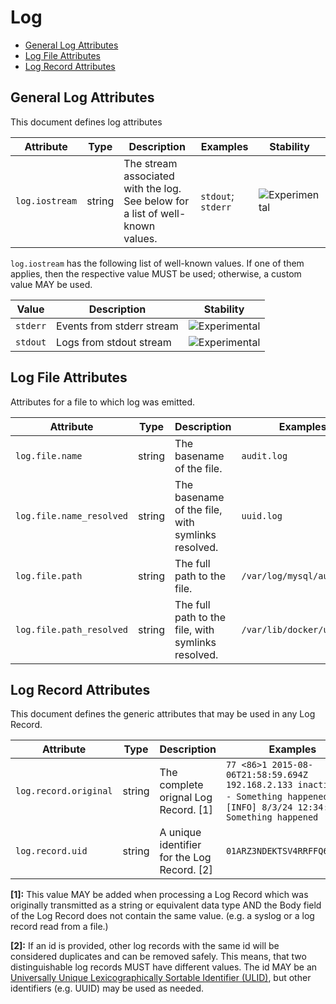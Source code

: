 <!--- Hugo front matter used to generate the website version of this page:
--->

<!-- NOTE: THIS FILE IS AUTOGENERATED. DO NOT EDIT BY HAND. -->
<!-- see templates/registry/markdown/attribute_namespace.md.j2 -->

# Log

- [General Log Attributes](#general-log-attributes)
- [Log File Attributes](#log-file-attributes)
- [Log Record Attributes](#log-record-attributes)

## General Log Attributes

This document defines log attributes

| Attribute      | Type   | Description                                                                    | Examples           | Stability                                                        |
| -------------- | ------ | ------------------------------------------------------------------------------ | ------------------ | ---------------------------------------------------------------- |
| `log.iostream` | string | The stream associated with the log. See below for a list of well-known values. | `stdout`; `stderr` | ![Experimental](https://img.shields.io/badge/-experimental-blue) |

`log.iostream` has the following list of well-known values. If one of them applies, then the respective value MUST be used; otherwise, a custom value MAY be used.

| Value    | Description               | Stability                                                        |
| -------- | ------------------------- | ---------------------------------------------------------------- |
| `stderr` | Events from stderr stream | ![Experimental](https://img.shields.io/badge/-experimental-blue) |
| `stdout` | Logs from stdout stream   | ![Experimental](https://img.shields.io/badge/-experimental-blue) |

## Log File Attributes

Attributes for a file to which log was emitted.

| Attribute                | Type   | Description                                        | Examples                   | Stability                                                        |
| ------------------------ | ------ | -------------------------------------------------- | -------------------------- | ---------------------------------------------------------------- |
| `log.file.name`          | string | The basename of the file.                          | `audit.log`                | ![Experimental](https://img.shields.io/badge/-experimental-blue) |
| `log.file.name_resolved` | string | The basename of the file, with symlinks resolved.  | `uuid.log`                 | ![Experimental](https://img.shields.io/badge/-experimental-blue) |
| `log.file.path`          | string | The full path to the file.                         | `/var/log/mysql/audit.log` | ![Experimental](https://img.shields.io/badge/-experimental-blue) |
| `log.file.path_resolved` | string | The full path to the file, with symlinks resolved. | `/var/lib/docker/uuid.log` | ![Experimental](https://img.shields.io/badge/-experimental-blue) |

## Log Record Attributes

This document defines the generic attributes that may be used in any Log Record.

| Attribute             | Type   | Description                                 | Examples                                                                                                                         | Stability                                                        |
| --------------------- | ------ | ------------------------------------------- | -------------------------------------------------------------------------------------------------------------------------------- | ---------------------------------------------------------------- |
| `log.record.original` | string | The complete orignal Log Record. [1]        | `77 <86>1 2015-08-06T21:58:59.694Z 192.168.2.133 inactive - - - Something happened`; `[INFO] 8/3/24 12:34:56 Something happened` | ![Experimental](https://img.shields.io/badge/-experimental-blue) |
| `log.record.uid`      | string | A unique identifier for the Log Record. [2] | `01ARZ3NDEKTSV4RRFFQ69G5FAV`                                                                                                     | ![Experimental](https://img.shields.io/badge/-experimental-blue) |

**[1]:** This value MAY be added when processing a Log Record which was originally transmitted as a string or equivalent data type AND the Body field of the Log Record does not contain the same value. (e.g. a syslog or a log record read from a file.)

**[2]:** If an id is provided, other log records with the same id will be considered duplicates and can be removed safely. This means, that two distinguishable log records MUST have different values.
The id MAY be an [Universally Unique Lexicographically Sortable Identifier (ULID)](https://github.com/ulid/spec), but other identifiers (e.g. UUID) may be used as needed.

